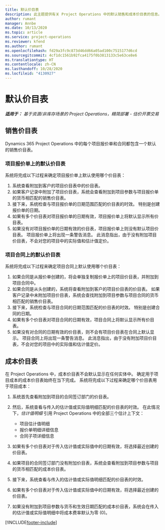 ```yaml
---
title: 默认价目表
description: 此主题提供有关 Project Operations 中的默认销售和成本价目表的信息。
author: rumant
manager: Annbe
ms.date: 10/13/2020
ms.topic: article
ms.service: project-operations
ms.reviewer: kfend
ms.author: rumant
ms.openlocfilehash: fd29a3fc9c873d46dd66a05ad100c7515177d6cd
ms.sourcegitcommit: 4cf1dc1561b92fca4175f0b3813133c5e63ce8e6
ms.translationtype: HT
ms.contentlocale: zh-CN
ms.lasthandoff: 10/28/2020
ms.locfileid: "4130927"
---
```

# <a name="default-price-lists"></a>默认价目表

_**适用于：** 基于资源/非库存场景的 Project Operations，精简部署 - 估价开票交易_

## <a name="sales-price-lists"></a>销售价目表

Dynamics 365 Project Operations 中的每个项目报价单和合同都包含一个默认的销售价目表。 

### <a name="price-list-default-on-project-quotes"></a>项目报价单上的默认价目表
系统将完成以下过程来确定项目报价单上默认使用哪个价目表：

1. 系统查看附加到客户的项目价目表中的价目表。 
2. 如果客户记录中附加了项目价目表，系统会查看附加到项目参数与项目报价单的货币相匹配的销售价目表。
3. 接下来，系统检查与项目报价单的日期范围匹配的价目表的时效。 特别是创建报价单的日期。
4. 如果有多个价目表对项目报价单的日期有效，项目报价单上将默认显示所有价目表。
5. 如果没有对项目报价单的日期有效的价目表，项目报价单上则没有默认项目价目表。 项目报价单上将出现一条警告消息。 此消息指出，由于没有附加项目价目表，不会对您的项目中的实际值和估计值定价。

### <a name="price-list-default-on-project-contracts"></a>项目合同上的默认价目表 
系统将完成以下过程来确定项目合同上默认使用哪个价目表：

1. 如果合同是从报价单创建的，将会单独复制报价单上的项目价目表，并附加到项目合同中。
2. 如果合同是从头创建的，系统将查看附加到客户的项目价目表的价目表。 如果客户记录中未附加项目价目表，系统会查找附加到项目参数与项目合同的货币相匹配的销售价目表。
4. 接下来，系统检查与项目合同的日期范围匹配的价目表的时效。 特别是创建合同的日期。
5. 如果有多个价目表对项目合同的日期有效，项目合同上将默认显示所有价目表。
6. 如果没有对合同的日期有效的价目表，则不会有项目价目表在合同上默认显示。 项目合同上将出现一条警告消息。 此消息指出，由于没有附加项目价目表，不会对您的项目中的实际值和估计值定价。

## <a name="cost-price-lists"></a>成本价目表

在 Project Operations 中，成本价目表不会默认显示在任何实体中。 确定用于项目成本的成本价目表始终在当下完成。 系统将完成以下过程来确定哪个价目表用于项目成本：

1. 系统首先查看附加到项目的合同签订部门的价目表。
2. 然后，系统查看与传入的估计值或实际值明细匹配的价目表的时效。 在此情况下，*估计值明细* 引用 Project Operations 中的全部三个估计上下文：

    - 项目估计值明细
    - 报价单明细详细信息
    - 合同子项详细信息
  
3. 如果有多个价目表对于传入估计值或实际值中的日期有效，将选择最近创建的价目表。
4. 如果项目的合同签订部门没有附加价目表，系统会查看附加到项目参数与项目的货币相匹配的成本价目表。
5. 接下来，系统查看与传入的估计值或实际值明细匹配的价目表的时效。 
6. 如果有多个价目表对于传入估计值或实际值中的日期有效，将选择最近创建的价目表。
7. 如果没有附加到项目参数与货币和生效日期匹配的成本价目表，系统会在传入的估计值或实际值明细中将成本费率默认为零 (0)。


[!INCLUDE[footer-include](../includes/footer-banner.md)]